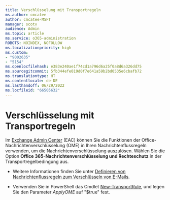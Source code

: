 ```yaml
---
title: Verschlüsselung mit Transportregeln
ms.author: cmcatee
author: cmcatee-MSFT
manager: scotv
audience: Admin
ms.topic: article
ms.service: o365-administration
ROBOTS: NOINDEX, NOFOLLOW
ms.localizationpriority: high
ms.custom:
- "9002635"
- "5154"
ms.openlocfilehash: e383e240ae1f74cd1a796d6a25f0a8d6a326dd75
ms.sourcegitcommit: 5fb344efe019d0f7e641a59b2bd0535e6cbafb72
ms.translationtype: HT
ms.contentlocale: de-DE
ms.lasthandoff: 06/29/2022
ms.locfileid: "66505632"
---
```

# <a name="encryption-with-transport-rules"></a>Verschlüsselung mit Transportregeln

Im [Exchange Admin Center](https://go.microsoft.com/fwlink/p/?linkid=834822) (EAC) können Sie die Funktionen der Office-Nachrichtenverschlüsselung (OME) in Ihren Nachrichtenflussregeln verwenden, um die Nachrichtenverschlüsselung auszulösen. Wählen Sie die Option **Office 365-Nachrichtenverschlüsselung und Rechteschutz** in der Transportregelbedingung aus.

- Weitere Informationen finden Sie unter [Definieren von Nachrichtenflussregeln zum Verschlüsseln von E-Mails](https://docs.microsoft.com/microsoft-365/compliance/define-mail-flow-rules-to-encrypt-email).

- Verwenden Sie in PowerShell das Cmdlet [New-TransportRule](https://docs.microsoft.com/microsoft-365/compliance/define-mail-flow-rules-to-encrypt-email#use-exchange-online-powershell-to-create-a-mail-flow-rule-for-encrypting-email-messages-without-the-new-ome-capabilities), und legen Sie den Parameter *ApplyOME* auf "$true" fest.

